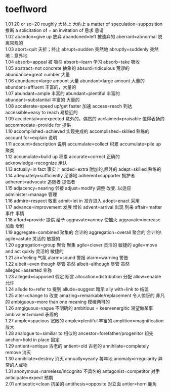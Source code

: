 # toeflword
1.01 20 or so=20 roughly 大体上 大约上 a matter of speculation=supposition 推断 a solicitation of = an invitation of 恳求 恳请\
1.02 abandon=give up 放弃 abandoned=left 被遗弃的 aberrant=abnormal 脱离常规的\
1.03 abort=quit 夭折；终止   abrupt=sudden 突然地  abruptly=suddenly 突然地；意外地\
1.04 absorb=appeal 被 吸引 absorb=learn 学习  absorb=take 吸收\
1.05 abstract=not concrete 抽象的 absurd=ridiculous 荒谬的 abundance=great number 大量\
1.06 abundance=large amount 大量  abundant=large amount 大量的 abundant=affluent 丰富的，大量的\
1.07 abundant=ample 丰富的  abundant=plentiful 丰富的 abundant=substantial 丰富的 大量的\
1.08 accelerate=speed up/get faster 加速 access=reach 到达  accessible=easy to reach 易接近的\
1.09 accidental=unexpected 意外的，偶然的 acclaimed=praisable 值得表扬的 accommodate=provide for 提供\
1.10 accomplished=achieved 实现完成的 accomplished=skilled 熟练的 account for=explain 说明\
1.11 account=description 说明 accumulate=collect 积累 accumulate=pile up 聚类\
1.12 accumulate=build up 积累 accurate=correct 正确的 acknowledge=recognize 承认\
1.13 actually=in fact 事实上 added=extra 附加的,额外的 adept=skilled 熟练的\
1.14 adequately=sufficiently 足够地 adherent=supporter 拥护者 adherent=advocate 追随者 提倡者\
1.15 adjacency=nearing 邻接 adjust=modify 调整 改变..以适应 administer=manage 管理\
1.16 admire=respect 敬重 admit=let in 准许进入 adopt=enact 采用\
1.17 advance=improvement 发展 增长 advent=arrival 出现 到来 affair=matter 事件 事情\
1.18 afford=provide 提供 给予 aggravate=annoy 使恼火 aggravate=increase 加重 增剧\
1.19 aggregate=combined 聚集的 合计的 aggregation=overall 聚合的 合计的\ agile=astute 灵活的 敏捷的\
1.20 aggregation=group 聚合 聚集 agile=clever 灵活的 敏捷的 agile=move and act quikly 灵活的 敏捷的\
1.21 air=feeling 气氛 alarm=sound 警报 alarm=warning 警告\
1.22 albeit=even though 尽管 虽然 albeit=although 尽管 虽然 alleged=asserted 宣称\
1.23 alleged=supposed 假定 断言 allocation=distribution 分配 allow=enable 允许\
1.24 allude to=refer to 提到 allude=suggest 暗示 ally with=link to 结盟\
1.25 alter=change to 改变 amazing=remarkable/replacement 令人惊讶的 非凡的 ambiguous=more than one meaning 模棱两可的\
1.26 amgiguous=vague 不明确的 ambitious = keen/energitic 渴望做某事  ambivalent=mixed 矛盾的\
1.27 ample=spacious 宽敞的 ample=plentiful 丰富的 amplition=magnification 放大\
1.28 analogue to=similiar to 相似的 ancestor=forefather/progenitor 祖先 anchor=hold in place 固定\
1.29 antient=antique 古老的 antient=old 古老的 annihilate=completely remove 消灭\
1.30 annihilate=destroy 消灭 annually=yearly 每年地 anomaly=irregularity 异常的人或物\
1.31 anonymous=nameless/incognito 不具名的 antagonist=competitor 对手 anticipate=expect 预期\
2.01 antiseptic=clean 抗菌的 antithesis=opposite 对立面 antler=horn 鹿角
